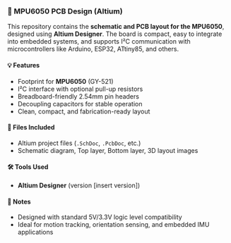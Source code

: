 ### 📌 MPU6050 PCB Design (Altium)

This repository contains the **schematic and PCB layout for the MPU6050**, designed using **Altium Designer**. The board is compact, easy to integrate into embedded systems, and supports I²C communication with microcontrollers like Arduino, ESP32, ATtiny85, and others.

#### 💡 Features

* Footprint for **MPU6050** (GY-521)
* I²C interface with optional pull-up resistors
* Breadboard-friendly 2.54mm pin headers
* Decoupling capacitors for stable operation
* Clean, compact, and fabrication-ready layout

#### 📁 Files Included

* Altium project files (`.SchDoc`, `.PcbDoc`, etc.)
* Schematic diagram, Top layer, Bottom layer, 3D layout images

#### 🛠 Tools Used

* **Altium Designer** (version \[insert version])


#### 📎 Notes

* Designed with standard 5V/3.3V logic level compatibility
* Ideal for motion tracking, orientation sensing, and embedded IMU applications

